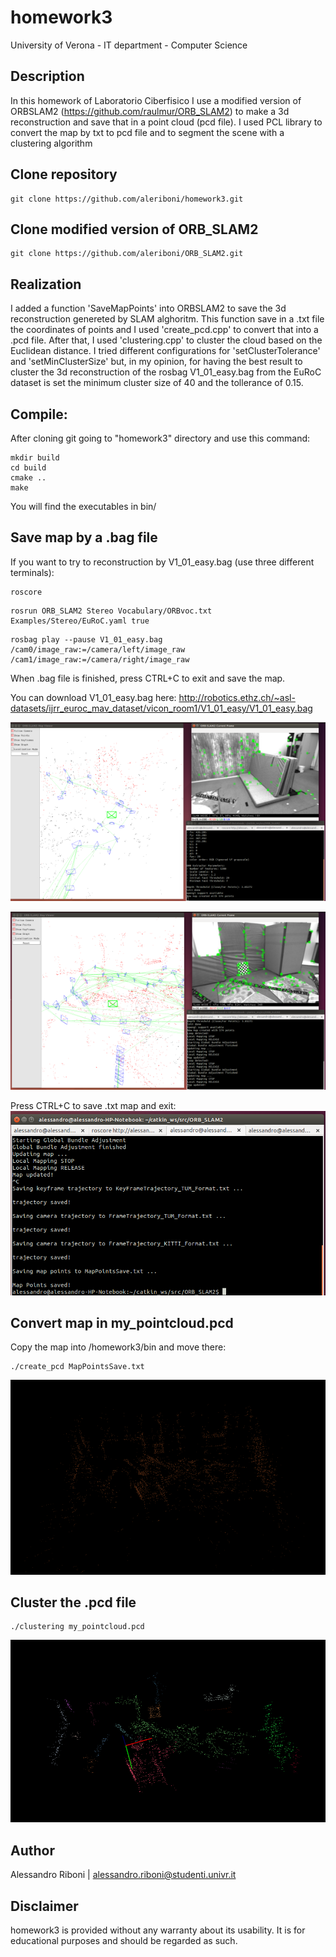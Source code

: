 # homework3

University of Verona - IT department - Computer Science

## Description
In this homework of Laboratorio Ciberfisico I use a modified version of ORBSLAM2 (https://github.com/raulmur/ORB_SLAM2) to make a 3d reconstruction and save that in a point cloud (pcd file).
I used PCL library to convert the map by txt to pcd file and to segment the scene with a clustering algorithm

## Clone repository
```
git clone https://github.com/aleriboni/homework3.git
```

## Clone modified version of ORB_SLAM2
```
git clone https://github.com/aleriboni/ORB_SLAM2.git
```

## Realization

I added a function 'SaveMapPoints' into ORBSLAM2 to save the 3d reconstruction genereted by SLAM alghoritm.
This function save in a .txt file the coordinates of points and I used 'create_pcd.cpp' to convert that into a .pcd file.
After that, I used 'clustering.cpp' to cluster the cloud based on the Euclidean distance.
I tried different configurations for 'setClusterTolerance' and 'setMinClusterSize' but, in my opinion, for having the best result to cluster the 3d reconstruction of the rosbag V1_01_easy.bag from the EuRoC dataset is set the minimum cluster size of 40 and the tollerance of 0.15.

## Compile:

After cloning git going to "homework3" directory and use this command:
```
mkdir build
cd build
cmake ..
make
```
You will find the executables in bin/

## Save map by a .bag file

If you want to try to reconstruction by V1_01_easy.bag (use three different terminals):
```
roscore
```
```
rosrun ORB_SLAM2 Stereo Vocabulary/ORBvoc.txt Examples/Stereo/EuRoC.yaml true
```
```
rosbag play --pause V1_01_easy.bag /cam0/image_raw:=/camera/left/image_raw /cam1/image_raw:=/camera/right/image_raw
```
When .bag file is finished, press CTRL+C to exit and save the map.

You can download V1_01_easy.bag here:
http://robotics.ethz.ch/~asl-datasets/ijrr_euroc_mav_dataset/vicon_room1/V1_01_easy/V1_01_easy.bag


![imageORBSLAM2](image/first.png)

![imageORBSLAM2](image/second.png)

Press CTRL+C to save .txt map and exit:
![imageORBSLAM2](image/terminal.png)


## Convert map in my_pointcloud.pcd
Copy the map into /homework3/bin and move there:
```
./create_pcd MapPointsSave.txt
```

![imageCLOUD](image/cloud.png)


## Cluster the .pcd file
```
./clustering my_pointcloud.pcd
```

![imageCLOUD](image/cluster.png)


## Author

Alessandro Riboni | alessandro.riboni@studenti.univr.it

## Disclaimer

homework3 is provided without any warranty about its usability. It is for educational purposes and should be regarded as such.
